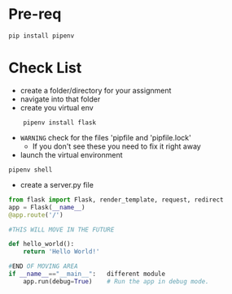 # Pre-req
```
pip install pipenv
```
# Check List
- create a folder/directory for your assignment
- navigate into that folder
- create you virtual env
```
    pipenv install flask
```
- `WARNING` check for the files 'pipfile and 'pipfile.lock'
    - If you don't see these you need to fix it right away
- launch the virtual environment
```
pipenv shell
```
- create a server.py file
```py
from flask import Flask, render_template, request, redirect   
app = Flask(__name__)    
@app.route('/')         

#THIS WILL MOVE IN THE FUTURE

def hello_world():
    return 'Hello World!'  

#END OF MOVING AREA
if __name__=="__main__":   different module    
    app.run(debug=True)    # Run the app in debug mode.
```
